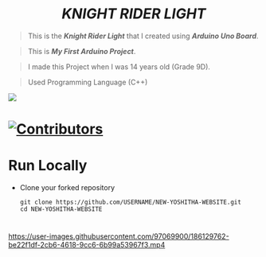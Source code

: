 # <div align="center"><b><i>KNIGHT RIDER LIGHT</i></b></div>

> This is the <b><i>Knight Rider Light</i></b> that I created using <b><i>Arduino Uno Board</i></b>.

> This is <b><i>My First Arduino Project</i></b>.

> I made this Project when I was 14 years old (Grade 9D).

> Used Programming Language (C++) 

<a href="https://www.w3schools.com/c++/"><img src="https://img.icons8.com/color/344/c-plus-plus-logo.png"/><a>
    

# [![Contributors](https://img.shields.io/badge/Contributors-1-lawngreen.svg?style=flat-square)](#contributors-)


#
# Run Locally

- Clone your forked repository
    
    ```
    git clone https://github.com/USERNAME/NEW-YOSHITHA-WEBSITE.git
    cd NEW-YOSHITHA-WEBSITE
    ```






#
https://user-images.githubusercontent.com/97069900/186129762-be22f1df-2cb6-4618-9cc6-6b99a53967f3.mp4

